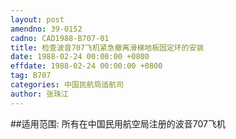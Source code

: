 ```yaml
---
layout: post
amendno: 39-0152
cadno: CAD1988-B707-01
title: 检查波音707飞机紧急撤离滑梯地板固定环的安装
date: 1988-02-24 00:00:00 +0800
effdate: 1988-02-24 00:00:00 +0800
tag: B707
categories: 中国民航局适航司
author: 张珠江
---
```


##适用范围:
所有在中国民用航空局注册的波音707飞机

